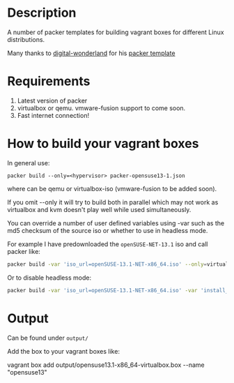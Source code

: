 # Description #

A number of packer templates for building vagrant boxes for different Linux distributions.

Many thanks to [digital-wonderland](https://github.com/digital-wonderland) for his [packer template](https://github.com/digital-wonderland/packer-templates)

# Requirements #

1. Latest version of packer
2. virtualbox or qemu. vmware-fusion support to come soon.
3. Fast internet connection!

# How to build your vagrant boxes #

In general use:

`packer build --only=<hypervisor> packer-opensuse13-1.json`

where <hypervisor> can be qemu or virtualbox-iso (vmware-fusion to be added soon).

If you omit --only it will try to build both in parallel which may not work as virtualbox and kvm doesn't play well while used simultaneously.

You can override a number of user defined variables using -var such as the md5 checksum of the source iso or whether to use in headless mode.

For example I have predownloaded the `openSUSE-NET-13.1` iso and call packer like:

```bash
packer build -var 'iso_url=openSUSE-13.1-NET-x86_64.iso' --only=virtualbox-iso packer-opensuse13.json
```

Or to disable headless mode:

```bash
packer build -var 'iso_url=openSUSE-13.1-NET-x86_64.iso' -var 'install_headless=false' --only=virtualbox-iso packer-opensuse13.json
```

# Output #

Can be found under `output/`

Add the box to your vagrant boxes like:

vagrant box add output/opensuse13.1-x86_64-virtualbox.box --name "opensuse13"
